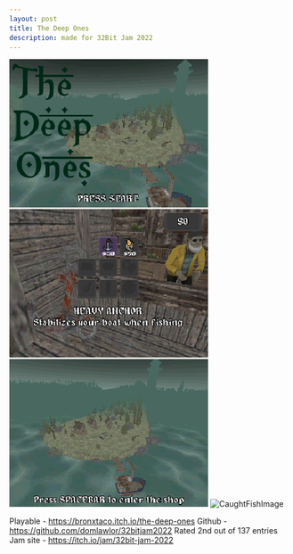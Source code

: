 ```yaml
---
layout: post
title: The Deep Ones
description: made for 32Bit Jam 2022
---
```


![GameTitleScreenImage](/assets/images/theDeepOnes/title.png)
![ShopKeeperDialogueImage](/assets/images/theDeepOnes/shopUpgrades.png)
![ExploringImage](/assets/images/theDeepOnes/dock.png)
![CaughtFishImage](/assets/theDeepOnes/fish.png)

Playable - https://bronxtaco.itch.io/the-deep-ones
Github - https://github.com/domlawlor/32bitjam2022
Rated 2nd out of 137 entries
Jam site - https://itch.io/jam/32bit-jam-2022
